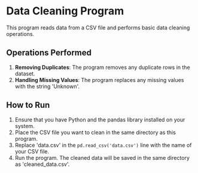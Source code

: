 # Data Cleaning Program

This program reads data from a CSV file and performs basic data cleaning operations.

## Operations Performed

1. **Removing Duplicates**: The program removes any duplicate rows in the dataset.
2. **Handling Missing Values**: The program replaces any missing values with the string 'Unknown'.

## How to Run

1. Ensure that you have Python and the pandas library installed on your system.
2. Place the CSV file you want to clean in the same directory as this program.
3. Replace 'data.csv' in the `pd.read_csv('data.csv')` line with the name of your CSV file.
4. Run the program. The cleaned data will be saved in the same directory as 'cleaned_data.csv'.
